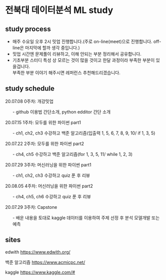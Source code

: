 # 전북대 데이터분석 ML study 

study process
--------------
- 매주 수요일 오후 2시 밋업 진행합니다.(주로 on-line(meet)으로 진행합니다. off-line은 마지막에 할까 생각 중입니다.)
- 밋업 시간엔 문제풀이 리뷰하고, 이해 안되는 부분 정리해서 공유합니다.
- 기초부분 스터디 특성 상 모르는 것이 많을 것이고 한달 과정이라 부족한 부분이 있을겁니다.<br> 
부족한 부분 이야기 해주시면 레퍼런스 추천해드리겠습니다.

study schedule
--------------

20.07.08 0주차: 개강밋업
<ul>- github 이용법 간단소개, python edditor 간단 소개</ul>
20.07.15 1주차: 모두를 위한 파이썬 part1 
<ul>- ch1, ch2, ch3 수강하고 백준 알고리즘(입출력 1, 5, 6, 7, 8, 9, 10/ if 1, 3, 5)</ul>
20.07.22 2주차: 모두를 위한 파이썬 part2 
<ul>- ch4, ch5 수강하고 백준 알고리즘(for 1, 3, 5, 11/ while 1, 2, 3) </ul>
20.07.29 3주차: 머신러닝을 위한 파이썬 part1
<ul>- ch1, ch2, ch3 수강하고 quiz 푼 후 리뷰 </ul>
20.08.05 4주차: 머신러닝을 위한 파이썬 part2
<ul>- ch4, ch5, ch6 수강하고 quiz 푼 후 리뷰 </ul>
20.07.29 3주차: Capstone 
<ul>- 배운 내용을 토대로 kaggle 데이터를 이용하여 주제 선정 후 분석 모델개발 또는 예측</ul>

sites
------
edwith
<https://www.edwith.org/> <br>

백준 알고리즘 
<https://www.acmicpc.net/> <br>

kaggle 
<https://www.kaggle.com/#> 
